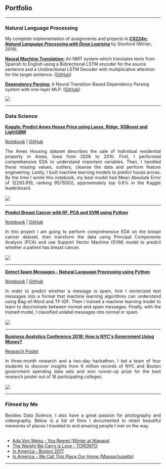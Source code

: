 ## Portfolio

---
### Natural Language Processing
My complete implementation of assignments and projects in [***CS224n: Natural Language Processing with Deep Learning***](http://web.stanford.edu/class/cs224n/) by Stanford (Winter, 2019).

[**Neural Machine Translation:**](https://github.com/chriskhanhtran/CS224n-NLP-Assignments/tree/master/assignments/a4) An NMT system which translates texts from Spanish to English using a Bidirectional LSTM encoder for the source sentence and a Unidirectional LSTM Decoder with multiplicative attention for the target sentence. ([GitHub](https://github.com/chriskhanhtran/CS224n-NLP-Assignments/tree/master/assignments/a4))

[**Dependency Parsing:**](https://github.com/chriskhanhtran/CS224n-NLP-Assignments/tree/master/assignments/a3) A Neural Transition-Based Dependency Parsing system with one-layer MLP. ([GitHub](https://github.com/chriskhanhtran/CS224n-NLP-Assignments/tree/master/assignments/a3))

<img src="https://raw.githubusercontent.com/chriskhanhtran/chriskhanhtran.github.io/master/images/nlp.png"/>

---
### Data Science

[**Kaggle: Predict Ames House Price using Lasso, Ridge, XGBoost and LightGBM**](https://chriskhanhtran.github.io/projects/ames-house-price.html)

<p align="left">
<a href="https://chriskhanhtran.github.io/projects/ames-house-price.html">Notebook</a> |
<a href="https://github.com/chriskhanhtran/kaggle-house-price/blob/master/ames-house-price.ipynb">GitHub</a>
</p>
<div style="text-align: justify">The Ames Housing dataset describes the sale of individual residential property in Ames, Iowa from 2006 to 2010. First, I performed comprehensive EDA to understand important variables. Then, I handled these missing values, outliers, cleanse the data and perform feature engineering. Lastly, I built machine learning models to predict house prices. By the time I wrote this notebook, my best model had Mean Absolute Error of 12293.919, ranking 95/15502, approximately top 0.6% in the Kaggle leaderboard.</div>
<br>
<img src="https://raw.githubusercontent.com/chriskhanhtran/chriskhanhtran.github.io/master/images/ames-house-price.jpg"/>
<br>

---
[**Predict Breast Cancer with RF, PCA and SVM using Python**](https://chriskhanhtran.github.io/projects/breast-cancer.html)

<p align="left">
<a href="https://chriskhanhtran.github.io/projects/breast-cancer.html">Notebook</a> |
<a href="https://github.com/chriskhanhtran/predict-breast-cancer-with-rf-pca-svm/blob/master/breast-cancer.ipynb">GitHub</a>
</p>
<div style="text-align: justify">In this project I am going to perform comprehensive EDA on the breast cancer dataset, then transform the data using Principal Components Analysis (PCA) and use Support Vector Machine (SVM) model to predict whether a patient has breast cancer.</div>
<br>
<img src="https://raw.githubusercontent.com/chriskhanhtran/chriskhanhtran.github.io/master/images/breast-cancer.png"/>
<br>

---
[**Detect Spam Messages - Natural Language Processing using Python**](https://chriskhanhtran.github.io/projects/detect-spam-nlp.html)

<p align="left">
<a href="https://chriskhanhtran.github.io/projects/detect-spam-nlp.html">Notebook</a> |
<a href="https://github.com/chriskhanhtran/detect-spam-messages-nlp/blob/master/detect-spam-nlp.ipynb">GitHub</a>
</p>
<div style="text-align: justify">In order to predict whether a message is spam, first I vectorized text messages into a format that machine learning algorithms can understand using Bag-of-Word and TF-IDF. Then I trained a machine learning model to learn to discriminate between normal and spam messages. Finally, with the trained model, I classified unlabel messages into normal or spam.</div>
<br>
<img src="https://raw.githubusercontent.com/chriskhanhtran/chriskhanhtran.github.io/master/images/detect-spam-nlp.png"/>
<br>

---
[**Business Analytics Conference 2018: How is NYC's Government Using Money?**](https://chriskhanhtran.github.io/pdf/bac2018.pdf)

<p align="left">
<a href="https://chriskhanhtran.github.io/pdf/bac2018.pdf">Research Poster</a>
</p>
<div style="text-align: justify">In three-month research and a two-day hackathon, I led a team of four students to discover insights from 6 million records of NYC and Boston government spending data sets and won runner-up prize for the best research poster out of 18 participating colleges.</div>
<br>
<img src="https://raw.githubusercontent.com/chriskhanhtran/chriskhanhtran.github.io/master/images/bac2018.JPG"/>
<br>

---

### Filmed by Me

<div style="text-align: justify">Besides Data Science, I also have a great passion for photography and videography. Below is a list of films I documented to retain beautiful memories of places I traveled to and amazing people I met on the way.</div>
<br>

- [Ada Von Weiss - You Regret (Winter at Niagara)](https://www.youtube.com/watch?v=-5esqvmPnHI)
- [The Weight We Carry is Love - TORONTO](https://www.youtube.com/watch?v=vfZwdEWgUPE)
- [In America - Boston 2017](https://www.youtube.com/watch?v=YdXufiebgyc)
- [In America - We Call This Place Our Home (Massachusetts)](https://www.youtube.com/watch?v=jzfcM_iO0FU)

---
